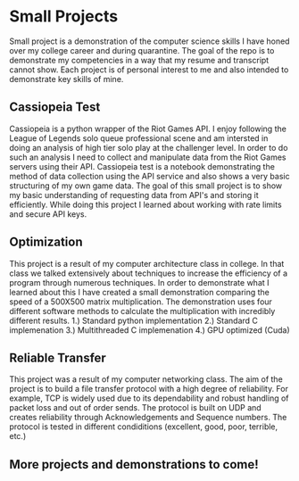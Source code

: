 # Small Projects

Small project is a demonstration of the computer science skills I have honed over my college career and during quarantine.  The goal of the repo is to demonstrate my competencies in a way that my resume and transcript cannot show.  Each project is of personal interest to me and also intended to demonstrate key skills of mine.

## Cassiopeia Test

Cassiopeia is a python wrapper of the Riot Games API.  I enjoy following the League of Legends solo queue professional scene and am intersted in doing an analysis of high tier solo play at the challenger level.  In order to do such an analysis I need to collect and manipulate data from the Riot Games servers using their API.  Cassiopeia test is a notebook demonstrating the method of data collection using the API service and also shows a very basic structuring of my own game data.  The goal of this small project is to show my basic understanding of requesting data from API's and storing it efficiently.  While doing this project I learned about working with rate limits and secure API keys.

## Optimization

This project is a result of my computer architecture class in college. In that class we talked extensively about techniques to increase the efficiency of a program through numerous techniques.  In order to demonstrate what I learned about this I have created a small demonstration comparing the speed of a 500X500 matrix multiplication.  The demonstration uses four different software methods to calculate the multiplication with incredibly different results.
1.) Standard python implementation
2.) Standard C implemenation
3.) Multithreaded C implemenation
4.) GPU optimized (Cuda)

## Reliable Transfer

This project was a result of my computer networking class.  The aim of the project is to build a file transfer protocol with a high degree of reliability.  For example, TCP is widely used due to its dependability and robust handling of packet loss and out of order sends.  The protocol is built on UDP and creates reliability through Acknowledgements and Sequence numbers.  The protocol is tested in different condiditions (excellent, good, poor, terrible, etc.)

## More projects and demonstrations to come!
